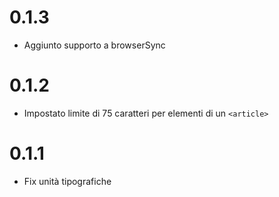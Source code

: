# 0.1.3

- Aggiunto supporto a browserSync

# 0.1.2

- Impostato limite di 75 caratteri per elementi di un `<article>`

# 0.1.1

- Fix unità tipografiche

